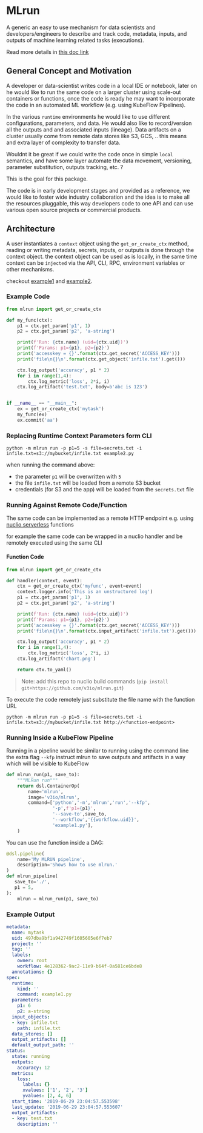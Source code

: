 # MLrun
A generic an easy to use mechanism for data scientists and developers/engineers to describe and track code, metadata, 
inputs, and outputs of machine learning related tasks (executions).

Read more details in [this doc link](https://docs.google.com/document/d/1JRoWx4X7ld3fzQtdTGVIbcZx-5HzlYmkFiQz6ei8izE/edit?usp=sharing)

## General Concept and Motivation

A developer or data-scientist writes code in a local IDE or notebook, later on he would 
like to run the same code on a larger cluster using scale-out containers or functions, 
once the code is ready he may want to incorporate the code in an automated ML workflow 
(e.g. using KubeFlow Pipelines).

In the various `runtime` environments he would like to use different configurations, parameters, and data.
He would also like to record/version all the outputs and and associated inputs (lineage).
Data artifacts on a cluster usually come from remote data stores like S3, GCS, 
.. this means and extra layer of complexity to transfer data.

Wouldnt it be great if we could write the code once in simple `local` semantics, and have some layer automate the 
data movement, versioning, parameter substitution, outputs tracking, etc. ?

This is the goal for this package.

The code is in early development stages and provided as a reference, we would like to foster wide industry collaboration 
and the idea is to make all the resources pluggable, this way developers code to one API and can use various open source projects or commercial products.     

## Architecture

A user instantiates a `context` object using the `get_or_create_ctx` method, reading or writing metadata, secrets, inputs, 
or outputs is done through the context object. the context object can be used as is locally, 
in the same time context can be `injected` via the API, CLI, RPC, environment variables or other mechanisms.

checkout [example1](example1.py) and [example2](example2.py).

### Example Code

```python
from mlrun import get_or_create_ctx

def my_func(ctx):
    p1 = ctx.get_param('p1', 1)
    p2 = ctx.get_param('p2', 'a-string')

    print(f'Run: {ctx.name} (uid={ctx.uid})')
    print(f'Params: p1={p1}, p2={p2}')
    print('accesskey = {}'.format(ctx.get_secret('ACCESS_KEY')))
    print('file\n{}\n'.format(ctx.get_object('infile.txt').get()))

    ctx.log_output('accuracy', p1 * 2)
    for i in range(1,4):
        ctx.log_metric('loss', 2*i, i)
    ctx.log_artifact('test.txt', body=b'abc is 123')


if __name__ == "__main__":
    ex = get_or_create_ctx('mytask')
    my_func(ex)
    ex.commit('aa')
```

### Replacing Runtime Context Parameters form CLI

`python -m mlrun run -p p1=5 -s file=secrets.txt -i infile.txt=s3://mybucket/infile.txt example2.py`

when running the command above:
* the parameter `p1` will be overwritten with `5`
* the file `infile.txt` will be loaded from a remote S3 bucket
* credentials (for S3 and the app) will be loaded from the `secrets.txt` file

### Running Against Remote Code/Function

The same code can be implemented as a remote HTTP endpoint e.g. using [nuclio serverless](https://github.com/nuclio/nuclio) functions

for example the same code can be wrapped in a nuclio handler and be remotely executed using the same CLI

#### Function Code

```python
from mlrun import get_or_create_ctx

def handler(context, event):
    ctx = get_or_create_ctx('myfunc', event=event)
    context.logger.info('This is an unstructured log')
    p1 = ctx.get_param('p1', 1)
    p2 = ctx.get_param('p2', 'a-string')

    print(f'Run: {ctx.name} (uid={ctx.uid})')
    print(f'Params: p1={p1}, p2={p2}')
    print('accesskey = {}'.format(ctx.get_secret('ACCESS_KEY')))
    print('file\n{}\n'.format(ctx.input_artifact('infile.txt').get()))

    ctx.log_output('accuracy', p1 * 2)
    for i in range(1,4):
        ctx.log_metric('loss', 2*i, i)
    ctx.log_artifact('chart.png')

    return ctx.to_yaml()
```

> Note: add this repo to nuclio build commands (`pip install git+https://github.com/v3io/mlrun.git`)

To execute the code remotely just substitute the file name with the function URL

`python -m mlrun run -p p1=5 -s file=secrets.txt -i infile.txt=s3://mybucket/infile.txt http://<function-endpoint>`

### Running Inside a KubeFlow Pipeline

Running in a pipeline would be similar to running using the command line
the extra flag `--kfp` instruct mlrun to save outputs and artifacts in a way which will be visible to KubeFlow

```python
def mlrun_run(p1, save_to):
    """MLRun run"""
    return dsl.ContainerOp(
        name='mlrun',
        image='v3io/mlrun',
        command=['python','-m','mlrun','run','--kfp',
                 '-p',f'p1={p1}',
                 '--save-to',save_to,
                 '--workflow','{{workflow.uid}}',
                 'example1.py'],
    )
```

You can use the function inside a DAG:

```python
@dsl.pipeline(
    name='My MLRUN pipeline',
    description='Shows how to use mlrun.'
)
def mlrun_pipeline(
   save_to='./',
   p1 = 5,
):
    mlrun = mlrun_run(p1, save_to)
```

### Example Output

```yaml
metadata:
  name: mytask
  uid: 497dba9bf1a942749f1605605e6f7eb7
  project: ''
  tag: ''
  labels:
    owner: root
    workflow: 4e128362-9ac2-11e9-b64f-0a581ce6bde8
  annotations: {}
spec:
  runtime:
    kind: ''
    command: example1.py
  parameters:
    p1: 6
    p2: a-string
  input_objects:
  - key: infile.txt
    path: infile.txt
  data_stores: []
  output_artifacts: []
  default_output_path: ''
status:
  state: running
  outputs:
    accuracy: 12
  metrics:
    loss:
      labels: {}
      xvalues: ['1', '2', '3']
      yvalues: [2, 4, 6]
  start_time: '2019-06-29 23:04:57.553598'
  last_update: '2019-06-29 23:04:57.553607'
  output_artifacts:
  - key: test.txt
    description: ''

```
